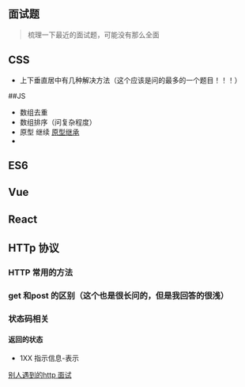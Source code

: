 ## 面试题
> 梳理一下最近的面试题，可能没有那么全面
## CSS 
* 上下垂直居中有几种解决方法（这个应该是问的最多的一个题目！！！）

##JS
* 数组去重
* 数组排序（问复杂程度）
* 原型 继续 [原型继承](https://www.cnblogs.com/humin/p/4556820.html)
* 

## ES6

## Vue

## React

## HTTp 协议

### HTTP 常用的方法
### get 和post 的区别（这个也是很长问的，但是我回答的很浅）

### 状态码相关 



#### 返回的状态

* 1XX 指示信息-表示


[别人遇到的http 面试](https://www.cnblogs.com/sunny-sl/p/6529830.html)
